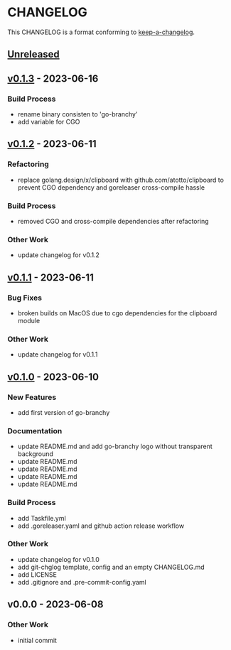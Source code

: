 <!-- markdownlint-disable MD012 MD013 MD022 MD024 MD032 MD033 -->

# CHANGELOG

This CHANGELOG is a format conforming to [keep-a-changelog](https://github.com/olivierlacan/keep-a-changelog).

<a name="unreleased"></a>
## [Unreleased]


<a name="v0.1.3"></a>
## [v0.1.3] - 2023-06-16
### Build Process
- rename binary consisten to 'go-branchy'
- add variable for CGO


<a name="v0.1.2"></a>
## [v0.1.2] - 2023-06-11
### Refactoring
- replace golang.design/x/clipboard with github.com/atotto/clipboard to prevent CGO dependency and goreleaser cross-compile hassle

### Build Process
- removed CGO and cross-compile dependencies after refactoring

### Other Work
- update changelog for v0.1.2


<a name="v0.1.1"></a>
## [v0.1.1] - 2023-06-11
### Bug Fixes
- broken builds on MacOS due to cgo dependencies for the clipboard module

### Other Work
- update changelog for v0.1.1


<a name="v0.1.0"></a>
## [v0.1.0] - 2023-06-10
### New Features
- add first version of go-branchy

### Documentation
- update README.md and add go-branchy logo without transparent background
- update README.md
- update README.md
- update README.md
- update README.md

### Build Process
- add Taskfile.yml
- add .goreleaser.yaml and github action release workflow

### Other Work
- update changelog for v0.1.0
- add git-chglog template, config and an empty CHANGELOG.md
- add LICENSE
- add .gitignore and .pre-commit-config.yaml


<a name="v0.0.0"></a>
## v0.0.0 - 2023-06-08
### Other Work
- initial commit


[Unreleased]: https://github.com/untcha/go-branchy/compare/v0.1.3...HEAD
[v0.1.3]: https://github.com/untcha/go-branchy/compare/v0.1.2...v0.1.3
[v0.1.2]: https://github.com/untcha/go-branchy/compare/v0.1.1...v0.1.2
[v0.1.1]: https://github.com/untcha/go-branchy/compare/v0.1.0...v0.1.1
[v0.1.0]: https://github.com/untcha/go-branchy/compare/v0.0.0...v0.1.0
